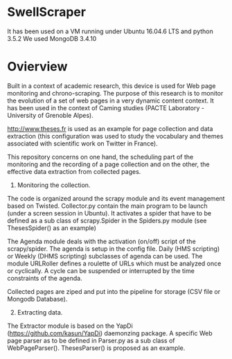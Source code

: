 # SwellScraper
It has been used on a VM running under Ubuntu 16.04.6 LTS and python 3.5.2
We used MongoDB 3.4.10

# Ovierview
Built in a context of academic research, this device is used for Web page monitoring and chrono-scraping. The purpose of this research is to monitor the evolution of a set of web pages in a very dynamic content context. It has been used in the context of Caming studies (PACTE Laboratory - University of Grenoble Alpes).

http://www.theses.fr is used as an example for page collection and data extraction (this configuration was used to study the vocabulary and themes associated with scientific work on Twitter in France).

This repository concerns on one hand, the scheduling part of the monitoring and the recording of a page collection and on the other, the effective data extraction from collected pages. 

1. Monitoring the collection.

The code is organized around the scrapy module and its event management based on Twisted. Collector.py contain the main program to be launch (under a screen session in Ubuntu). It activates a spider that have to be defined as a sub class of scrapy.Spider in the Spiders.py module (see ThesesSpider() as an example)

The Agenda module deals with the activation (on/off) script of the scrapy/spider. The agenda is setup in the config file. Daily (HMS scripting) or Weekly (DHMS scripting) subclasses of agenda can be used. The module URLRoller defines a roulette of URLs which must be analyzed once or cyclically. A cycle can be suspended or interrupted by the time constraints of the agenda.

Collected pages are ziped and put into the pipeline for storage (CSV file or Mongodb Database).

2. Extracting data.

The Extractor module is based on the YapDi (https://github.com/kasun/YapDi) daemonzing package. A specific Web page parser as to be defined in Parser.py as a sub class of WebPageParser(). ThesesParser() is proposed as an example.


